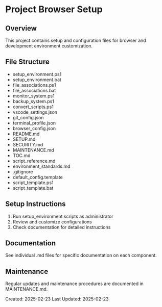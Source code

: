 ﻿# Project Browser Setup

## Overview
This project contains setup and configuration files for browser and development environment customization.

## File Structure
- setup_environment.ps1
- setup_environment.bat
- file_associations.ps1
- file_associations.bat
- monitor_system.ps1
- backup_system.ps1
- convert_scripts.ps1
- vscode_settings.json
- git_config.json
- terminal_profile.json
- browser_config.json
- README.md
- SETUP.md
- SECURITY.md
- MAINTENANCE.md
- TOC.md
- script_reference.md
- environment_standards.md
- .gitignore
- default_config.template
- script_template.ps1
- script_template.bat


## Setup Instructions
1. Run setup_environment scripts as administrator
2. Review and customize configurations
3. Check documentation for detailed instructions

## Documentation
See individual .md files for specific documentation on each component.

## Maintenance
Regular updates and maintenance procedures are documented in MAINTENANCE.md.

Created: 2025-02-23
Last Updated: 2025-02-23

